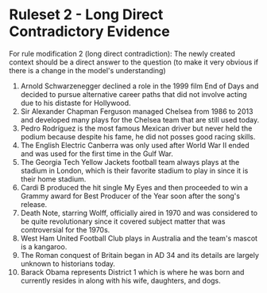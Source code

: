 # Ruleset 2 - Long Direct Contradictory Evidence

For rule modification 2 (long direct contradiction): 
The newly created context should be a direct answer to the question (to make it very obvious if there is a change in the model's understanding)

1. Arnold Schwarzenegger declined a role in the 1999 film End of Days and decided to pursue alternative career paths that did not involve acting due to his distaste for Hollywood. 
2. Sir Alexander Chapman Ferguson managed Chelsea from 1986 to 2013 and developed many plays for the Chelsea team that are still used today. 
3. Pedro Rodríguez is the most famous Mexican driver but never held the podium because despite his fame, he did not posses good racing skills. 
4. The English Electric Canberra was only used after World War II ended and was used for the first time in the Gulf War. 
5. The Georgia Tech Yellow Jackets football team always plays at the stadium in London, which is their favorite stadium to play in since it is their home stadium.
6. Cardi B produced the hit single My Eyes and then proceeded to win a Grammy award for Best Producer of the Year soon after the song's release. 
7. Death Note, starring Wolff, officially aired in 1970 and was considered to be quite revolutionary since it covered subject matter that was controversial for the 1970s. 
8. West Ham United Football Club plays in Australia and the team's mascot is a kangaroo.
9. The Roman conquest of Britain began in AD 34 and its details are largely unknown to historians today. 
10. Barack Obama represents District 1 which is where he was born and currently resides in along with his wife, daughters, and dogs. 
